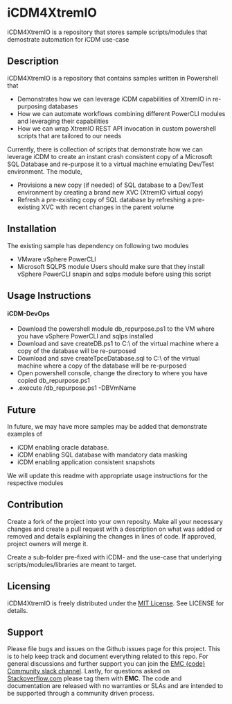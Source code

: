 # iCDM4XtremIO
iCDM4XtremIO is a repository that stores sample scripts/modules that demostrate automation for iCDM use-case

## Description
iCDM4XtremIO is a repository that contains samples written in Powershell that 
- Demonstrates how we can leverage iCDM capabilities of XtremIO in re-purposing databases
- How we can automate workflows combining different PowerCLI modules and leveraging their capabilities
- How we can wrap XtremIO REST API invocation in custom powershell scripts that are tailored to our needs

Currently, there is collection of scripts that demonstrate how we can leverage iCDM to create an instant crash consistent copy of a Microsoft SQL Database and re-purpose it to a virtual machine emulating Dev/Test environment. The module,
- Provisions a new copy (if needed) of SQL database to a Dev/Test environment by creating a brand new XVC (XtremIO virtual copy)
- Refresh a pre-existing copy of SQL database by refreshing a pre-existing XVC with recent changes in the parent volume

## Installation
The existing sample has dependency on following two modules
- VMware vSphere PowerCLI
- Microsoft SQLPS module
Users should make sure that they install vSphere PowerCLI snapin and sqlps module before using this script

## Usage Instructions
#### iCDM-DevOps
- Download the powershell module db_repurpose.ps1 to the VM where you have vSphere PowerCLI and sqlps installed
- Download and save createDB.ps1 to C:\ of the virtual machine where a copy of the database will be re-purposed
- Download and save createTpceDatabase.sql to C:\ of the virtual machine where a copy of the database will be re-purposed
- Open powershell console, change the directory to where you have copied db_repurpose.ps1
- .execute /db_repurpose.ps1 -DBVmName <name of the VM where a copy of the database is to be re-purposed>

## Future
In future, we may have more samples may be added that demonstrate examples of 
- iCDM enabling oracle database.
- iCDM enabling SQL database with mandatory data masking
- iCDM enabling application consistent snapshots

We will update this readme with appropriate usage instructions for the respective modules

## Contribution
Create a fork of the project into your own reposity. Make all your necessary changes and create a pull request with a description on what was added or removed and details explaining the changes in lines of code. If approved, project owners will merge it.

Create a sub-folder pre-fixed with iCDM- and the use-case that underlying scripts/modules/libraries are meant to target.

Licensing
---------
iCDM4XtremIO is freely distributed under the [MIT License](http://emccode.github.io/sampledocs/LICENSE "LICENSE"). See LICENSE for details.


Support
-------
Please file bugs and issues on the Github issues page for this project. This is to help keep track and document everything related to this repo. For general discussions and further support you can join the [EMC {code} Community slack channel](http://community.emccode.com/). Lastly, for questions asked on [Stackoverflow.com](https://stackoverflow.com) please tag them with **EMC**. The code and documentation are released with no warranties or SLAs and are intended to be supported through a community driven process.
